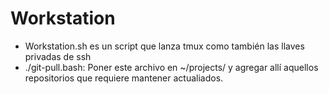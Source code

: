 # Workstation

* Workstation.sh es un script que lanza tmux como también las llaves privadas de ssh
* ./git-pull.bash: Poner este archivo en ~/projects/ y agregar allí aquellos repositorios que requiere mantener actualiados.


